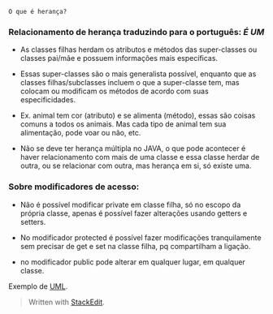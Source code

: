 	O que é herança?

### Relacionamento de herança traduzindo para o português: *É UM*

- As classes filhas herdam os atributos e métodos das super-classes ou classes pai/mãe e possuem informações mais específicas.
- Essas super-classes são o mais generalista possível, enquanto que as classes filhas/subclasses incluem o que a super-classe tem, mas colocam ou modificam os métodos de acordo com suas especificidades.

- Ex. animal tem cor (atributo) e se alimenta (método), essas são coisas comuns a todos os animais. Mas cada tipo de animal tem sua alimentação, pode voar ou não, etc.

- Não se deve ter herança múltipla no JAVA, o que pode acontecer é haver relacionamento com mais de uma classe e essa classe herdar de outra, ou se relacionar com outra, mas herança em si, só existe uma.

### Sobre modificadores de acesso: 

- Não é possível modificar private em classe filha, só no escopo da própria classe, apenas é possível fazer alterações usando getters e setters.

- No modificador protected é possível fazer modificações tranquilamente sem precisar de get e set na classe filha, pq compartilham a ligação.

- no modificador public pode alterar em qualquer lugar, em qualquer classe.


Exemplo de [UML](https://github.com/1pretom/CertifiedTechDeveloper/blob/6ea32daeb16d2a2c302c2b097e2f1f25067b4e86/Programacao-Orientada-a-Objetos/Aula8/Clinica-Dr-Lopez-relacoes-de-heranca.drawio.png).




> Written with [StackEdit](https://stackedit.io/).
